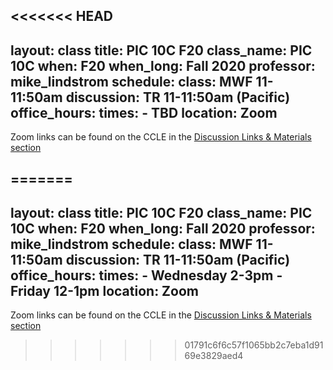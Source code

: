 <<<<<<< HEAD
---
layout: class
title: PIC 10C F20
class_name: PIC 10C
when: F20
when_long: Fall 2020
professor: mike_lindstrom
schedule:
  class: MWF 11-11:50am
  discussion: TR 11-11:50am (Pacific)
office_hours: 
  times:
    - TBD
  location: Zoom
---

Zoom links can be found on the CCLE in the [Discussion Links & Materials section](https://ccle.ucla.edu/course/view/20F-COMPTNG10C-1?section=5)

=======
---
layout: class
title: PIC 10C F20
class_name: PIC 10C
when: F20
when_long: Fall 2020
professor: mike_lindstrom
schedule:
  class: MWF 11-11:50am
  discussion: TR 11-11:50am (Pacific)
office_hours: 
  times:
    - Wednesday 2-3pm
    - Friday 12-1pm
  location: Zoom
---

Zoom links can be found on the CCLE in the [Discussion Links & Materials section](https://ccle.ucla.edu/course/view/20F-COMPTNG10C-1?section=5)

>>>>>>> 01791c6f6c57f1065bb2c7eba1d9169e3829aed4
